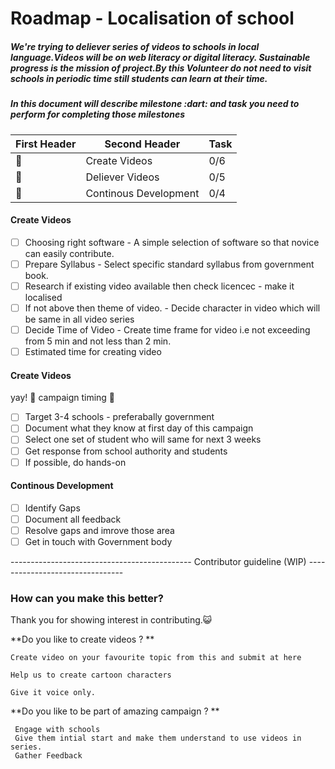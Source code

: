 <h1> Roadmap - Localisation of school  </h1>

  <h5><p> We're trying to deliever series of videos to schools in local language.Videos will be on web literacy or digital literacy. Sustainable progress is the mission of project.By this Volunteer do not need to visit schools in periodic time still students can learn at their time. </p> </h5>
  
  <h5><p> In this document will describe milestone :dart: and task you need to perform for completing those milestones </p>  </h5>
  
  
  | First Header  | Second Header | Task    |
  | ------------- | ------------- |     --- |
  | :rocket:  | Create Videos  |    0/6     |
  | :rocket:  | Deliever Videos  |   0/5      |
  | :rocket:  | Continous Development | 0/4   |


<h4> Create Videos </h4>

- [ ] Choosing right software - A simple selection of software so that novice can easily contribute.
- [ ] Prepare Syllabus - Select specific standard syllabus from government book.
- [ ] Research if existing video available then check licencec - make it localised
- [ ] If not above then theme of video. - Decide character in video which will be same in all video series
- [ ] Decide Time of Video - Create time frame for video i.e not exceeding from 5 min and not less than 2 min.
- [ ] Estimated time for creating video

<h4> Create Videos </h4>

yay! :tada: campaign timing :runner:

- [ ] Target 3-4 schools - preferabally government
- [ ] Document what they know at first day of this campaign
- [ ] Select one set of student who will same for next 3 weeks
- [ ] Get response from school authority and students
- [ ] If possible, do hands-on

<h4> Continous Development </h4>

- [ ] Identify Gaps
- [ ] Document all feedback
- [ ] Resolve gaps and imrove those area
- [ ] Get in touch with Government body

---------------------------------------------  Contributor guideline (WIP)  --------------------------------

 <h3> How can you make this better? </h3>

Thank you for showing interest in contributing.:smiley_cat:

**Do you like to create videos ? **

    Create video on your favourite topic from this and submit at here 
    
    Help us to create cartoon characters
    
    Give it voice only.

**Do you like to be part of amazing campaign ? **

     Engage with schools
     Give them intial start and make them understand to use videos in series.
     Gather Feedback

